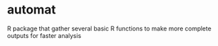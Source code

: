 # automat
R package that gather several basic R functions to make more complete outputs for faster analysis
